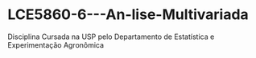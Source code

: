 # LCE5860-6---An-lise-Multivariada
Disciplina Cursada na USP pelo Departamento de Estatística e Experimentação Agronômica

